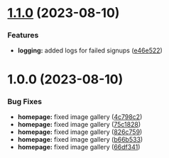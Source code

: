 # [1.1.0](https://github.com/nkitaiev/test_versions/compare/v1.0.0...v1.1.0) (2023-08-10)


### Features

* **logging:** added logs for failed signups ([e46e522](https://github.com/nkitaiev/test_versions/commit/e46e522c1f414ebd3d3879f252850f1e6f318ebc))

# 1.0.0 (2023-08-10)


### Bug Fixes

* **homepage:** fixed image gallery ([4c798c2](https://github.com/nkitaiev/test_versions/commit/4c798c2218b121d6a4b0524c21ba371a8c44ceca))
* **homepage:** fixed image gallery ([75c1828](https://github.com/nkitaiev/test_versions/commit/75c18282bb65077d66fd5b6df7ce50891576c163))
* **homepage:** fixed image gallery ([826c759](https://github.com/nkitaiev/test_versions/commit/826c759f44da440c46e2829864f4a65dcc554c2e))
* **homepage:** fixed image gallery ([b66b533](https://github.com/nkitaiev/test_versions/commit/b66b533b9b03548e423a0fe2fc5104325e07f840))
* **homepage:** fixed image gallery ([66df341](https://github.com/nkitaiev/test_versions/commit/66df3411ccf85107707f7453fe3d752888ab70e3))
